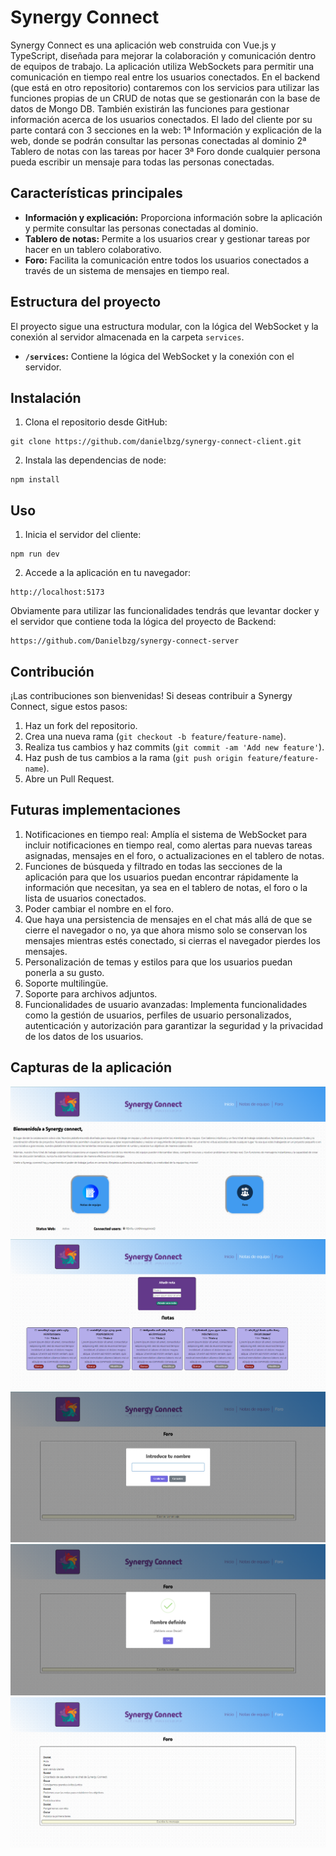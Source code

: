 # Synergy Connect

Synergy Connect es una aplicación web construida con Vue.js y TypeScript, diseñada para mejorar la colaboración y comunicación dentro de equipos de trabajo. La aplicación utiliza WebSockets para permitir una comunicación en tiempo real entre los usuarios conectados.
En el backend (que está en otro repositorio) contaremos con los servicios para utilizar las funciones propias de un CRUD de notas que se gestionarán con la base de datos de Mongo DB. También existirán las funciones para gestionar información acerca de los usuarios conectados. 
El lado del cliente por su parte contará con 3 secciones en la web:
1ª Información y explicación de la web, donde se podrán consultar las personas conectadas al dominio
2ª Tablero de notas con las tareas por hacer
3ª Foro donde cualquier persona pueda escribir un mensaje para todas las personas conectadas.

## Características principales

- **Información y explicación:** Proporciona información sobre la aplicación y permite consultar las personas conectadas al dominio.
- **Tablero de notas:** Permite a los usuarios crear y gestionar tareas por hacer en un tablero colaborativo.
- **Foro:** Facilita la comunicación entre todos los usuarios conectados a través de un sistema de mensajes en tiempo real.

## Estructura del proyecto

El proyecto sigue una estructura modular, con la lógica del WebSocket y la conexión al servidor almacenada en la carpeta `services`.

- **`/services`:** Contiene la lógica del WebSocket y la conexión con el servidor.

## Instalación

1. Clona el repositorio desde GitHub:

```
git clone https://github.com/danielbzg/synergy-connect-client.git
```

2. Instala las dependencias de node:

```
npm install
```

## Uso

1. Inicia el servidor del cliente:

```
npm run dev
```

2. Accede a la aplicación en tu navegador:

```
http://localhost:5173
```

Obviamente para utilizar las funcionalidades tendrás que levantar docker y el servidor que contiene toda la lógica del proyecto de Backend:
```
https://github.com/Danielbzg/synergy-connect-server
```



## Contribución

¡Las contribuciones son bienvenidas! Si deseas contribuir a Synergy Connect, sigue estos pasos:

1. Haz un fork del repositorio.
2. Crea una nueva rama (`git checkout -b feature/feature-name`).
3. Realiza tus cambios y haz commits (`git commit -am 'Add new feature'`).
4. Haz push de tus cambios a la rama (`git push origin feature/feature-name`).
5. Abre un Pull Request.


## Futuras implementaciones

1. Notificaciones en tiempo real: Amplía el sistema de WebSocket para incluir notificaciones en tiempo real, como alertas para nuevas tareas asignadas, mensajes en el foro, o actualizaciones en el tablero de notas. 
2. Funciones de búsqueda y filtrado en todas las secciones de la aplicación para que los usuarios puedan encontrar rápidamente la información que necesitan, ya sea en el tablero de notas, el foro o la lista de usuarios conectados.
3. Poder cambiar el nombre en el foro. 
4. Que haya una persistencia de mensajes en el chat más allá de que se cierre el navegador o no, ya que ahora mismo solo se conservan los mensajes mientras estés conectado, si cierras el navegador pierdes los mensajes.
5. Personalización de temas y estilos para que los usuarios puedan ponerla a su gusto.
6. Soporte multilingüe.
7. Soporte para archivos adjuntos.
8. Funcionalidades de usuario avanzadas: Implementa funcionalidades como la gestión de usuarios, perfiles de usuario personalizados, autenticación y autorización para garantizar la seguridad y la privacidad de los datos de los usuarios.

## Capturas de la aplicación
![alt text](src/assets/Captura1.png)
![alt text](src/assets/Captura2.png)
![alt text](src/assets/Captura3.png)
![alt text](src/assets/Captura4.png)
![alt text](src/assets/Captura5.png)
